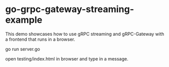 # go-grpc-gateway-streaming-example
This demo showcases how to use gRPC streaming and gRPC-Gateway with a frontend that runs in a browser.

go run server.go

open testing/index.html in browser and type in a message.
